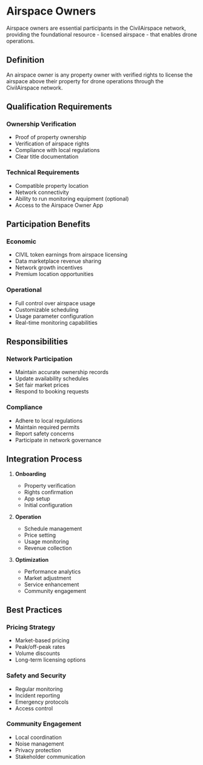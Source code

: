 # Airspace Owners

Airspace owners are essential participants in the CivilAirspace network, providing the foundational resource - licensed airspace - that enables drone operations.

## Definition
An airspace owner is any property owner with verified rights to license the airspace above their property for drone operations through the CivilAirspace network.

## Qualification Requirements

### Ownership Verification
- Proof of property ownership
- Verification of airspace rights
- Compliance with local regulations
- Clear title documentation

### Technical Requirements
- Compatible property location
- Network connectivity
- Ability to run monitoring equipment (optional)
- Access to the Airspace Owner App

## Participation Benefits

### Economic
- CIVIL token earnings from airspace licensing
- Data marketplace revenue sharing
- Network growth incentives
- Premium location opportunities

### Operational
- Full control over airspace usage
- Customizable scheduling
- Usage parameter configuration
- Real-time monitoring capabilities

## Responsibilities

### Network Participation
- Maintain accurate ownership records
- Update availability schedules
- Set fair market prices
- Respond to booking requests

### Compliance
- Adhere to local regulations
- Maintain required permits
- Report safety concerns
- Participate in network governance

## Integration Process

1. **Onboarding**
   - Property verification
   - Rights confirmation
   - App setup
   - Initial configuration

2. **Operation**
   - Schedule management
   - Price setting
   - Usage monitoring
   - Revenue collection

3. **Optimization**
   - Performance analytics
   - Market adjustment
   - Service enhancement
   - Community engagement

## Best Practices

### Pricing Strategy
- Market-based pricing
- Peak/off-peak rates
- Volume discounts
- Long-term licensing options

### Safety and Security
- Regular monitoring
- Incident reporting
- Emergency protocols
- Access control

### Community Engagement
- Local coordination
- Noise management
- Privacy protection
- Stakeholder communication